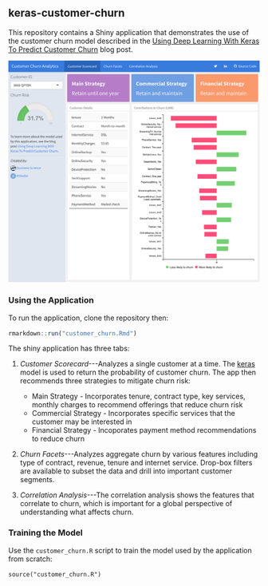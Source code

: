 ## keras-customer-churn

This repository contains a Shiny application that demonstrates the use of the customer churn model described in the [Using Deep Learning With Keras To Predict Customer Churn](https://tensorflow.rstudio.com/blog/keras-customer-churn.html) blog post.

<img src="images/customer_churn.png" width=800/>

### Using the Application

To run the application, clone the repository then:

```r
rmarkdown::run("customer_churn.Rmd")
```

The shiny application has three tabs:

1) *Customer Scorecard*---Analyzes a single customer at a time. The [keras](https://keras.rstudio.com) model is used to return the probability of customer churn. The app then recommends three strategies to mitigate churn risk:
    - Main Strategy - Incorporates tenure, contract type, key services, monthly charges to recommend offerings that reduce churn risk
    - Commercial Strategy - Incorporates specific services that the customer may be interested in
    - Financial Strategy - Incoporates payment method recommendations to reduce churn

2) *Churn Facets*---Analyzes aggregate churn by various features including type of contract, revenue, tenure and internet service. Drop-box filters are available to subset the data and drill into important customer segments. 
3) *Correlation Analysis*---The correlation analysis shows the features that correlate to churn, which is important for a global perspective of understanding what affects churn.

### Training the Model

Use the `customer_churn.R` script to train the model used by the application from scratch:

```{r}
source("customer_churn.R")
```



